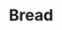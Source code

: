 ---
templateKey: blog-post
featuredpost: false
featuredimage: /assets/Bread.png
title: Bread
description: Cooking
testfield: 432
---